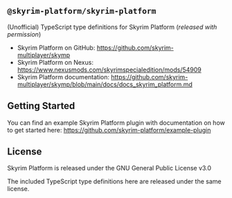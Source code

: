 ## `@skyrim-platform/skyrim-platform`

(Unofficial) TypeScript type definitions for Skyrim Platform (_released with permission_)

- Skyrim Platform on GitHub: https://github.com/skyrim-multiplayer/skymp
- Skyrim Platform on Nexus: https://www.nexusmods.com/skyrimspecialedition/mods/54909
- Skyrim Platform documentation: https://github.com/skyrim-multiplayer/skymp/blob/main/docs/docs_skyrim_platform.md

## Getting Started

You can find an example Skyrim Platform plugin with documentation on how to get started here: https://github.com/skyrim-platform/example-plugin

## License

Skyrim Platform is released under the GNU General Public License v3.0

The included TypeScript type definitions here are released under the same license.
